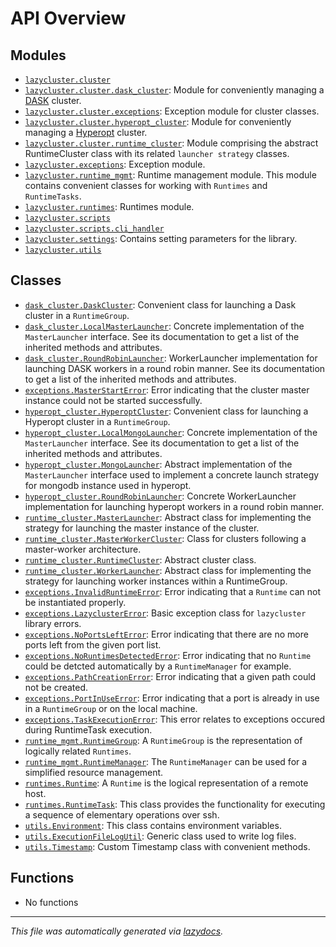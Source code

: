 <!-- markdownlint-disable -->

# API Overview

## Modules

- [`lazycluster.cluster`](./lazycluster.cluster.md#module-lazyclustercluster)
- [`lazycluster.cluster.dask_cluster`](./lazycluster.cluster.dask_cluster.md#module-lazyclusterclusterdask_cluster): Module for conveniently managing a [DASK](http://distributed.dask.org) cluster.
- [`lazycluster.cluster.exceptions`](./lazycluster.cluster.exceptions.md#module-lazyclusterclusterexceptions): Exception module for cluster classes.
- [`lazycluster.cluster.hyperopt_cluster`](./lazycluster.cluster.hyperopt_cluster.md#module-lazyclusterclusterhyperopt_cluster): Module for conveniently managing a [Hyperopt](https://github.com/hyperopt/hyperopt) cluster.
- [`lazycluster.cluster.runtime_cluster`](./lazycluster.cluster.runtime_cluster.md#module-lazyclusterclusterruntime_cluster): Module comprising the abstract RuntimeCluster class with its related `launcher strategy` classes.
- [`lazycluster.exceptions`](./lazycluster.exceptions.md#module-lazyclusterexceptions): Exception module.
- [`lazycluster.runtime_mgmt`](./lazycluster.runtime_mgmt.md#module-lazyclusterruntime_mgmt): Runtime management module. This module contains convenient classes for working with `Runtimes` and `RuntimeTasks`.
- [`lazycluster.runtimes`](./lazycluster.runtimes.md#module-lazyclusterruntimes): Runtimes module.
- [`lazycluster.scripts`](./lazycluster.scripts.md#module-lazyclusterscripts)
- [`lazycluster.scripts.cli_handler`](./lazycluster.scripts.cli_handler.md#module-lazyclusterscriptscli_handler)
- [`lazycluster.settings`](./lazycluster.settings.md#module-lazyclustersettings): Contains setting parameters for the library.
- [`lazycluster.utils`](./lazycluster.utils.md#module-lazyclusterutils)

## Classes

- [`dask_cluster.DaskCluster`](./lazycluster.cluster.dask_cluster.md#class-daskcluster): Convenient class for launching a Dask cluster in a `RuntimeGroup`.
- [`dask_cluster.LocalMasterLauncher`](./lazycluster.cluster.dask_cluster.md#class-localmasterlauncher): Concrete implementation of the `MasterLauncher` interface. See its documentation to get a list of the inherited methods and attributes.
- [`dask_cluster.RoundRobinLauncher`](./lazycluster.cluster.dask_cluster.md#class-roundrobinlauncher): WorkerLauncher implementation for launching DASK workers in a round robin manner. See its documentation to get a list of the inherited methods and attributes.
- [`exceptions.MasterStartError`](./lazycluster.cluster.exceptions.md#class-masterstarterror): Error indicating that the cluster master instance could not be started successfully.
- [`hyperopt_cluster.HyperoptCluster`](./lazycluster.cluster.hyperopt_cluster.md#class-hyperoptcluster): Convenient class for launching a Hyperopt cluster in a `RuntimeGroup`.
- [`hyperopt_cluster.LocalMongoLauncher`](./lazycluster.cluster.hyperopt_cluster.md#class-localmongolauncher): Concrete implementation of the `MasterLauncher` interface. See its documentation to get a list of the inherited methods and attributes.
- [`hyperopt_cluster.MongoLauncher`](./lazycluster.cluster.hyperopt_cluster.md#class-mongolauncher): Abstract implementation of the `MasterLauncher` interface used to implement a concrete launch strategy for mongodb instance used in hyperopt.
- [`hyperopt_cluster.RoundRobinLauncher`](./lazycluster.cluster.hyperopt_cluster.md#class-roundrobinlauncher): Concrete WorkerLauncher implementation for launching hyperopt workers in a round robin manner.
- [`runtime_cluster.MasterLauncher`](./lazycluster.cluster.runtime_cluster.md#class-masterlauncher): Abstract class for implementing the strategy for launching the master instance of the cluster.
- [`runtime_cluster.MasterWorkerCluster`](./lazycluster.cluster.runtime_cluster.md#class-masterworkercluster): Class for clusters following a master-worker architecture.
- [`runtime_cluster.RuntimeCluster`](./lazycluster.cluster.runtime_cluster.md#class-runtimecluster): Abstract cluster class.
- [`runtime_cluster.WorkerLauncher`](./lazycluster.cluster.runtime_cluster.md#class-workerlauncher): Abstract class for implementing the strategy for launching worker instances within a RuntimeGroup.
- [`exceptions.InvalidRuntimeError`](./lazycluster.exceptions.md#class-invalidruntimeerror): Error indicating that a `Runtime` can not be instantiated properly.
- [`exceptions.LazyclusterError`](./lazycluster.exceptions.md#class-lazyclustererror): Basic exception class for `lazycluster` library errors.
- [`exceptions.NoPortsLeftError`](./lazycluster.exceptions.md#class-noportslefterror): Error indicating that there are no more ports left from the given port list.
- [`exceptions.NoRuntimesDetectedError`](./lazycluster.exceptions.md#class-noruntimesdetectederror): Error indicating that no `Runtime` could be detcted automatically by a `RuntimeManager` for example.
- [`exceptions.PathCreationError`](./lazycluster.exceptions.md#class-pathcreationerror): Error indicating that a given path could not be created.
- [`exceptions.PortInUseError`](./lazycluster.exceptions.md#class-portinuseerror): Error indicating that a port is already in use in a `RuntimeGroup` or on the local machine.
- [`exceptions.TaskExecutionError`](./lazycluster.exceptions.md#class-taskexecutionerror): This error relates to exceptions occured during RuntimeTask execution.
- [`runtime_mgmt.RuntimeGroup`](./lazycluster.runtime_mgmt.md#class-runtimegroup): A `RuntimeGroup` is the representation of logically related `Runtimes`.
- [`runtime_mgmt.RuntimeManager`](./lazycluster.runtime_mgmt.md#class-runtimemanager): The `RuntimeManager` can be used for a simplified resource management.
- [`runtimes.Runtime`](./lazycluster.runtimes.md#class-runtime): A `Runtime` is the logical representation of a remote host.
- [`runtimes.RuntimeTask`](./lazycluster.runtimes.md#class-runtimetask): This class provides the functionality for executing a sequence of elementary operations over ssh.
- [`utils.Environment`](./lazycluster.utils.md#class-environment): This class contains environment variables.
- [`utils.ExecutionFileLogUtil`](./lazycluster.utils.md#class-executionfilelogutil): Generic class used to write log files.
- [`utils.Timestamp`](./lazycluster.utils.md#class-timestamp): Custom Timestamp class with convenient methods.

## Functions

- No functions


---

_This file was automatically generated via [lazydocs](https://github.com/ai-chain/lazydocs)._
